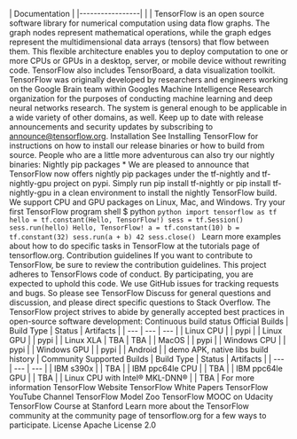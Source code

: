 | Documentation | |-----------------| | | TensorFlow is an open source software library for numerical computation using data flow graphs. The graph nodes represent mathematical operations, while the graph edges represent the multidimensional data arrays (tensors) that flow between them. This flexible architecture enables you to deploy computation to one or more CPUs or GPUs in a desktop, server, or mobile device without rewriting code. TensorFlow also includes TensorBoard, a data visualization toolkit. TensorFlow was originally developed by researchers and engineers working on the Google Brain team within Googles Machine Intelligence Research organization for the purposes of conducting machine learning and deep neural networks research. The system is general enough to be applicable in a wide variety of other domains, as well. Keep up to date with release announcements and security updates by subscribing to announce@tensorflow.org. Installation See Installing TensorFlow for instructions on how to install our release binaries or how to build from source. People who are a little more adventurous can also try our nightly binaries: Nightly pip packages * We are pleased to announce that TensorFlow now offers nightly pip packages under the tf-nightly and tf-nightly-gpu project on pypi. Simply run pip install tf-nightly or pip install tf-nightly-gpu in a clean environment to install the nightly TensorFlow build. We support CPU and GPU packages on Linux, Mac, and Windows. Try your first TensorFlow program shell $ python ```python import tensorflow as tf hello = tf.constant(Hello, TensorFlow!) sess = tf.Session() sess.run(hello) Hello, TensorFlow! a = tf.constant(10) b = tf.constant(32) sess.run(a + b) 42 sess.close() ``` Learn more examples about how to do specific tasks in TensorFlow at the tutorials page of tensorflow.org. Contribution guidelines If you want to contribute to TensorFlow, be sure to review the contribution guidelines. This project adheres to TensorFlows code of conduct. By participating, you are expected to uphold this code. We use GitHub issues for tracking requests and bugs. So please see TensorFlow Discuss for general questions and discussion, and please direct specific questions to Stack Overflow. The TensorFlow project strives to abide by generally accepted best practices in open-source software development: Continuous build status Official Builds | Build Type | Status | Artifacts | | --- | --- | --- | | Linux CPU | | pypi | | Linux GPU | | pypi | | Linux XLA | TBA | TBA | | MacOS | | pypi | | Windows CPU | | pypi | | Windows GPU | | pypi | | Android | | demo APK, native libs build history | Community Supported Builds | Build Type | Status | Artifacts | | --- | --- | --- | | IBM s390x | | TBA | | IBM ppc64le CPU | | TBA | | IBM ppc64le GPU | | TBA | | Linux CPU with Intel® MKL-DNN® | | TBA | For more information TensorFlow Website TensorFlow White Papers TensorFlow YouTube Channel TensorFlow Model Zoo TensorFlow MOOC on Udacity TensorFlow Course at Stanford Learn more about the TensorFlow community at the community page of tensorflow.org for a few ways to participate. License Apache License 2.0